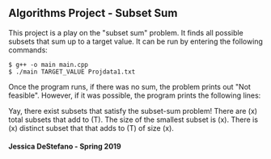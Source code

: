 ## Algorithms Project - Subset Sum

This project is a play on the "subset sum" problem. It finds all possible subsets that sum up to a target value.
It can be run by entering the following commands:

	$ g++ -o main main.cpp
	$ ./main TARGET_VALUE Projdata1.txt

Once the program runs, if there was no sum, the problem prints out "Not feasible". However, if it was possible, the
program prints the following lines:

Yay, there exist subsets that satisfy the subset-sum problem!
There are (x) total subsets that add to (T).
The size of the smallest subset is (x).
There is (x) distinct subset that that adds to (T) of size (x).

#### Jessica DeStefano - Spring 2019
